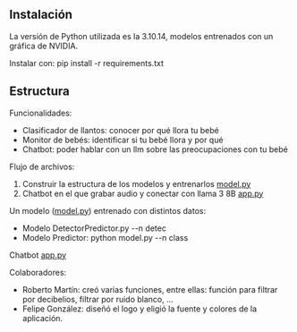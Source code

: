 ## Instalación
La versión de Python utilizada es la 3.10.14, modelos entrenados con un gráfica de NVIDIA.

Instalar con: pip install -r requirements.txt

## Estructura
Funcionalidades:
- Clasificador de llantos: conocer por qué llora tu bebé
- Monitor de bebés: identificar si tu bebé llora y por qué
- Chatbot: poder hablar con un llm sobre las preocupaciones con tu bebé

Flujo de archivos:
1. Construir la estructura de los modelos y entrenarlos [model.py](model.py)
2. Chatbot en el que grabar audio y conectar con llama 3 8B [app.py](app.py)

Un modelo ([model.py](model.py)) entrenado con distintos datos:
- Modelo DetectorPredictor.py --n detec
- Modelo Predictor: python model.py --n class

Chatbot [app.py](app.py)

Colaboradores:
- Roberto Martín: creó varias funciones, entre ellas: función para filtrar por decibelios, filtrar por ruido blanco, ...
- Felipe González: diseñó el logo y eligió la fuente y colores de la aplicación.

